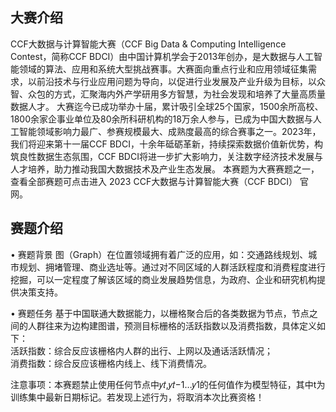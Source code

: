 ## 大赛介绍
CCF大数据与计算智能大赛（CCF Big Data & Computing Intelligence Contest，简称CCF BDCI）由中国计算机学会于2013年创办，是大数据与人工智能领域的算法、应用和系统大型挑战赛事。大赛面向重点行业和应用领域征集需求，以前沿技术与行业应用问题为导向，以促进行业发展及产业升级为目标，以众智、众包的方式，汇聚海内外产学研用多方智慧，为社会发现和培养了大量高质量数据人才。
大赛迄今已成功举办十届，累计吸引全球25个国家，1500余所高校、1800余家企事业单位及80余所科研机构的18万余人参与，已成为中国大数据与人工智能领域影响力最广、参赛规模最大、成熟度最高的综合赛事之一。2023年，我们将迎来第十一届CCF BDCI，十余年砥砺革新，持续探索数据价值新优势，构筑良性数据生态氛围，CCF BDCI将进一步扩大影响力，关注数字经济技术发展与人才培养，助力推动我国大数据技术及产业生态发展。
本赛题为大赛赛题之一，查看全部赛题可点击进入 2023 CCF大数据与计算智能大赛（CCF BDCI） 官网。

## 赛题介绍
• 赛题背景
图（Graph）在位置领域拥有着广泛的应用，如：交通路线规划、城市规划、拥堵管理、商业选址等。通过对不同区域的人群活跃程度和消费程度进行挖掘，可以一定程度了解该区域的商业发展趋势信息，为政府、企业和研究机构提供决策支持。<br>

• 赛题任务
基于中国联通大数据能力，以栅格聚合后的各类数据为节点，节点之间的人群往来为边构建图谱，预测目标栅格的活跃指数以及消费指数，具体定义如下：<br>
活跃指数：综合反应该栅格内人群的出行、上网以及通话活跃情况；<br>
消费指数：综合反应该栅格内线上、线下消费情况。<br>

注意事项：本赛题禁止使用任何节点中𝑦𝑡,𝑦𝑡−1…𝑦1的任何值作为模型特征，其中t为训练集中最新日期标记。若发现上述行为，将取消本次比赛资格！
